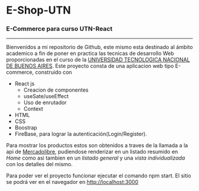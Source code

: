 # E-Shop-UTN

### E-Commerce para curso UTN-React

---

Bienvenidos a mi repositorio de Github, este mismo esta destinado al ámbito academico a fin de poner en practica las tecnicas de desarrollo Web proporcionadas en el curso de la [UNIVERSIDAD TECNOLOGICA NACIONAL DE BUENOS AIRES](https://sceu.frba.utn.edu.ar/).
Este proyecto consta de una aplicacion web tipo E-commerce, construido con

- React js
  - Creacion de componentes
  - useSate/useEffect
  - Uso de enrutador
  - Context
- HTML
- CSS
- Boostrap
- FireBase, para lograr la autenticación(Login/Register).

Para mostrar los productos estos son obtenidos a traves de la llamada a la api de [Mercadolibre](https://www.mercadolibre.com.ar/), pudiendose renderizar en un listado resumido en _Home_ como asi tambien en un _listado general_ y una _vista individualizada_ con los detalles del mismo.

Para poder ver el proyecto funcionar ejecutar el comando npm start.
El sitio se podrá ver en el navegador en <http://localhost:3000>
